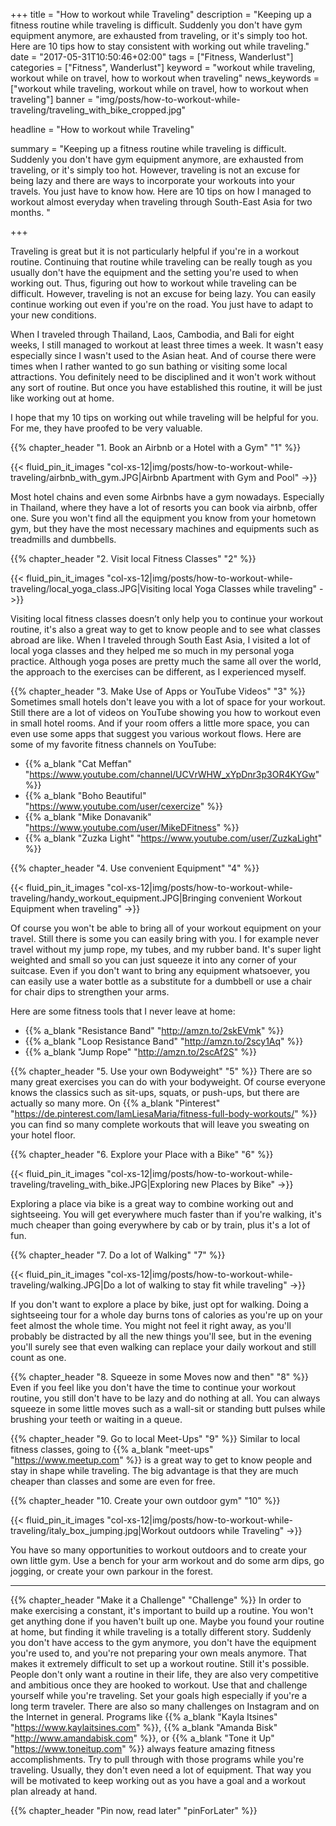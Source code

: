 +++
title = "How to workout while Traveling"
description = "Keeping up a fitness routine while traveling is difficult. Suddenly you don't have gym equipment anymore, are exhausted from traveling, or it's simply too hot. Here are 10 tips how to stay consistent with working out while traveling."
date = "2017-05-31T10:50:46+02:00"
tags = ["Fitness, Wanderlust"]
categories = ["Fitness", Wanderlust"]
keyword = "workout while traveling, workout while on travel, how to workout when traveling"
news_keywords = ["workout while traveling, workout while on travel, how to workout when traveling"]
banner = "img/posts/how-to-workout-while-traveling/traveling_with_bike_cropped.jpg"

headline = "How to workout while Traveling"

summary = "Keeping up a fitness routine while traveling is difficult. Suddenly you don't have gym equipment anymore, are exhausted from traveling, or it's simply too hot. However, traveling is not an excuse for being lazy and there are ways to incorporate your workouts into your travels. You just have to know how. Here are 10 tips on how I managed to workout almost everyday when traveling through South-East Asia for two months. "

+++

Traveling is great but it is not particularly helpful if you're in a workout routine. Continuing that routine while traveling can be really tough as you usually don't have the equipment and the setting you're used to when working out. Thus, figuring out how to workout while traveling can be difficult. However, traveling is not an excuse for being lazy. You can easily continue working out even if you're on the road. You just have to adapt to your new conditions. 
 
When I traveled through Thailand, Laos, Cambodia, and Bali for eight weeks, I still managed to workout at least three times a week. It wasn't easy especially since I wasn't used to the Asian heat. And of course there were times when I rather wanted to go sun bathing or visiting some local attractions. You definitely need to be disciplined and it won't work without any sort of routine. But once you have established this routine, it will be just like working out at home.
 
I hope that my 10 tips on working out while traveling will be helpful for you. For me, they have proofed to be very valuable. 

{{% chapter_header "1. Book an Airbnb or a Hotel with a Gym" "1" %}}

{{< fluid_pin_it_images
  "col-xs-12|img/posts/how-to-workout-while-traveling/airbnb_with_gym.JPG|Airbnb Apartment with Gym and Pool"
->}} 

Most hotel chains and even some Airbnbs have a gym nowadays. Especially in Thailand, where they have a lot of resorts you can book via airbnb, offer one. Sure you won't find all the equipment you know from your hometown gym, but they have the most necessary machines and equipments such as treadmills and dumbbells.
 
{{% chapter_header "2. Visit local Fitness Classes" "2" %}}

{{< fluid_pin_it_images
  "col-xs-12|img/posts/how-to-workout-while-traveling/local_yoga_class.JPG|Visiting local Yoga Classes while traveling"
->}} 

Visiting local fitness classes doesn’t only help you to continue your workout routine, it's also a great way to get to know people and to see what classes abroad are like. When I traveled through South East Asia, I visited a lot of local yoga classes and they helped me so much in my personal yoga practice. Although yoga poses are pretty much the same all over the world, the approach to the exercises can be different, as I experienced myself. 
 
{{% chapter_header "3. Make Use of Apps or YouTube Videos" "3" %}}
Sometimes small hotels don't leave you with a lot of space for your workout. Still there are a lot of videos on YouTube showing you how to workout even in small hotel rooms. And if your room offers a little more space, you can even use some apps that suggest you various workout flows. Here are some of my favorite fitness channels on YouTube:

* {{% a_blank "Cat Meffan" "https://www.youtube.com/channel/UCVrWHW_xYpDnr3p3OR4KYGw" %}} 
* {{% a_blank "Boho Beautiful" "https://www.youtube.com/user/cexercize" %}} 
* {{% a_blank "Mike Donavanik" "https://www.youtube.com/user/MikeDFitness" %}} 
* {{% a_blank "Zuzka Light" "https://www.youtube.com/user/ZuzkaLight" %}} 

{{% chapter_header "4. Use convenient Equipment" "4" %}}

{{< fluid_pin_it_images
  "col-xs-12|img/posts/how-to-workout-while-traveling/handy_workout_equipment.JPG|Bringing convenient Workout Equipment when traveling"
->}} 

Of course you won't be able to bring all of your workout equipment on your travel. Still there is some you can easily bring with you. I for example never travel without my jump rope, my tubes, and my rubber band. It's super light weighted and small so you can just squeeze it into any corner of your suitcase. 
Even if you don't want to bring any equipment whatsoever, you can easily use a water bottle as a substitute for a dumbbell or use a chair for chair dips to strengthen your arms.

Here are some fitness tools that I never leave at home:

* {{% a_blank "Resistance Band" "http://amzn.to/2skEVmk" %}} 
* {{% a_blank "Loop Resistance Band" "http://amzn.to/2scy1Aq" %}} 
* {{% a_blank "Jump Rope" "http://amzn.to/2scAf2S" %}} 
 
{{% chapter_header "5. Use your own Bodyweight" "5" %}}
There are so many great exercises you can do with your bodyweight. Of course everyone knows the classics such as sit-ups, squats, or push-ups, but there are actually so many more. On {{% a_blank "Pinterest" "https://de.pinterest.com/IamLiesaMaria/fitness-full-body-workouts/" %}} you can find so many complete workouts that will leave you sweating on your hotel floor.
 
{{% chapter_header "6. Explore your Place with a Bike" "6" %}}

{{< fluid_pin_it_images
  "col-xs-12|img/posts/how-to-workout-while-traveling/traveling_with_bike.JPG|Exploring new Places by Bike"
->}} 

Exploring a place via bike is a great way to combine working out and sightseeing. You will get everywhere much faster than if you're walking, it's much cheaper than going everywhere by cab or by train, plus it's a lot of fun.
 
{{% chapter_header "7. Do a lot of Walking" "7" %}}

{{< fluid_pin_it_images
  "col-xs-12|img/posts/how-to-workout-while-traveling/walking.JPG|Do a lot of walking to stay fit while traveling"
->}} 

If you don't want to explore a place by bike, just opt for walking. Doing a sightseeing tour for a whole day burns tons of calories as you're up on your feet almost the whole time. You might not feel it right away, as you'll probably be distracted by all the new things you'll see, but in the evening you'll surely see that even walking can replace your daily workout and still count as one.
 
{{% chapter_header "8. Squeeze in some Moves now and then" "8" %}}
Even if you feel like you don't have the time to continue your workout routine, you still don't have to be lazy and do nothing at all. You can always squeeze in some little moves such as a wall-sit or standing butt pulses while brushing your teeth or waiting in a queue. 
 
{{% chapter_header "9. Go to local Meet-Ups" "9" %}}
Similar to local fitness classes, going to {{% a_blank "meet-ups" "https://www.meetup.com" %}} is a great way to get to know people and stay in shape while traveling. The big advantage is that they are much cheaper than classes and some are even for free.
 
{{% chapter_header "10. Create your own outdoor gym" "10" %}}

{{< fluid_pin_it_images
  "col-xs-12|img/posts/how-to-workout-while-traveling/italy_box_jumping.jpg|Workout outdoors while Traveling"
->}} 

You have so many opportunities to workout outdoors and to create your own little gym. Use a bench for your arm workout and do some arm dips, go jogging, or create your own parkour in the forest. 
 
<hr class="section-divider">
 
{{% chapter_header "Make it a Challenge" "Challenge" %}}
In order to make exercising a constant, it's important to build up a routine. You won't get anything done if you haven't built up one. Maybe you found your routine at home, but finding it while traveling is a totally different story. Suddenly you don't have access to the gym anymore, you don't have the equipment you're used to, and you're not preparing your own meals anymore. That makes it extremely difficult to set up a workout routine. Still it's possible. People don't only want a routine in their life, they are also very competitive and ambitious once they are hooked to workout. Use that and challenge yourself while you're traveling. Set your goals high especially if you're a long term traveler. There are also so many challenges on Instagram and on the Internet in general. Programs like {{% a_blank "Kayla Itsines" "https://www.kaylaitsines.com" %}}, {{% a_blank "Amanda Bisk" "http://www.amandabisk.com" %}}, or {{% a_blank "Tone it Up" "https://www.toneitup.com" %}} always feature amazing fitness accomplishments. Try to pull through with those programs while you're traveling. Usually, they don't even need a lot of equipment. That way you will be motivated to keep working out as you have a goal and a workout plan already at hand. 



{{% chapter_header "Pin now, read later" "pinForLater" %}}
<div class="row">
  <div class="col-md-7 col-centered">
     <a data-pin-do="embedPin" data-pin-lang="de" data-pin-width="large" href="https://www.pinterest.com/pin/488570259566239082/"></a>
  </div>
</div>










